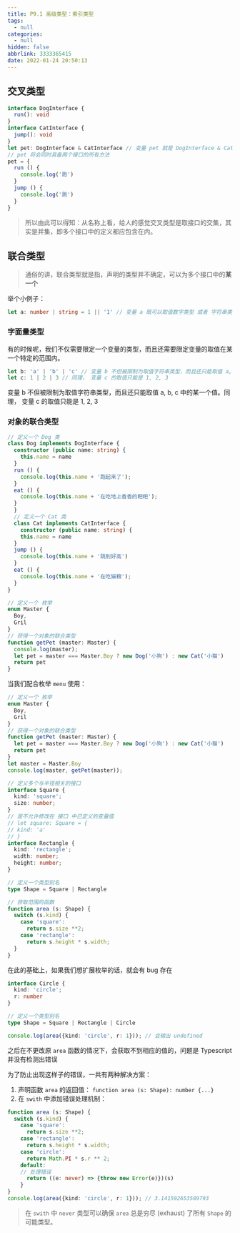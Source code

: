 ```yaml
---
title: P9.1 高级类型：索引类型
tags:
  - null
categories:
  - null
hidden: false
abbrlink: 3333365415
date: 2022-01-24 20:50:13
---
```

## 交叉类型

``` typescript
interface DogInterface {
  run(): void
}
interface CatInterface {
  jump(): void
}
let pet: DogInterface & CatInterface // 变量 pet 就是 DogInterface & CatInterface 交叉类型
// pet 将会同时具备两个接口的所有方法
pet = {
  run () {
    console.log('跑')
  }
  jump () {
    console.log('跳')
  }
}
```

> 所以由此可以得知：从名称上看，给人的感觉交叉类型是取接口的交集，其实是并集，即多个接口中的定义都应包含在内。

## 联合类型

> 通俗的讲，联合类型就是指，声明的类型并不确定，可以为多个接口中的**某一个**

举个小例子：

``` typescript
let a: number | string = 1 || '1' // 变量 a 既可以取值数字类型 或者 字符串类型
```

### 字面量类型

有的时候呢，我们不仅需要限定一个变量的类型，而且还需要限定变量的取值在某一个特定的范围内。

``` typescript
let b: 'a' | 'b' | 'c' // 变量 b 不但被限制为取值字符串类型，而且还只能取值 a, b, c 中的某一个值
let c: 1 | 2 | 3 // 同理， 变量 c 的取值只能是 1, 2, 3
```

变量 b 不但被限制为取值字符串类型，而且还只能取值 a, b, c 中的某一个值。同理， 变量 c 的取值只能是 1, 2, 3

### 对象的联合类型

``` typescript
// 定义一个 Dog 类
class Dog implements DogInterface {
  constructor (public name: string) {
    this.name = name
  }
  run () {
    console.log(this.name + '跑起来了');
  }
  eat () {
    console.log(this.name + '在吃地上香香的粑粑');
  }
  }
  // 定义一个 Cat 类
  class Cat implements CatInterface {
    constructor (public name: string) {
    this.name = name
  }
  jump () {
    console.log(this.name + '跳到好高')
  }
  eat () {
    console.log(this.name + '在吃猫粮');
  }
}

// 定义一个 枚举
enum Master {
  Boy,
  Gril
}
// 获得一个对象的联合类型
function getPet (master: Master) {
  console.log(master);
  let pet = master === Master.Boy ? new Dog('小狗') : new Cat('小猫')
  return pet
}

```

当我们配合枚举 `menu` 使用：

``` typescript
// 定义一个 枚举
enum Master {
  Boy,
  Gril
}
// 获得一个对象的联合类型
function getPet (master: Master) {
  let pet = master === Master.Boy ? new Dog('小狗') : new Cat('小猫')
  return pet
}
let master = Master.Boy
console.log(master, getPet(master));

// 定义多个与半径相关的接口
interface Square {
  kind: 'square';
  size: number;
}
// 是不允许修改在 接口 中已定义的变量值
// let square: Square = {
// kind: 'a'
// }
interface Rectangle {
  kind: 'rectangle';
  width: number;
  height: number;
}

// 定义一个类型别名
type Shape = Square | Rectangle

// 获取范围的函数
function area (s: Shape) {
  switch (s.kind) {
    case 'square':
      return s.size **2;
    case 'rectangle':
      return s.height * s.width;
  }
}
```

在此的基础上，如果我们想扩展枚举的话，就会有 bug 存在

``` typescript
interface Circle {
  kind: 'circle';
  r: number
}

// 定义一个类型别名
type Shape = Square | Rectangle | Circle

console.log(area({kind: 'circle', r: 1})); // 会输出 undefined
```

之后在不更改原 `area` 函数的情况下，会获取不到相应的值的，问题是 Typescript 并没有检测出错误

为了防止出现这样子的错误，一共有两种解决方案：

1. 声明函数 `area` 的返回值： `function area (s: Shape): number {...}`
2. 在 `swith` 中添加错误处理机制：

``` typescript
function area (s: Shape) {
  switch (s.kind) {
    case 'square':
      return s.size **2;
    case 'rectangle':
      return s.height * s.width;
    case 'circle':
      return Math.PI * s.r ** 2;
    default:
    // 处理错误
      return ((e: never) => {throw new Error(e)})(s)
    }
}
console.log(area({kind: 'circle', r: 1})); // 3.141592653589793
```

> 在 `swith` 中 `never` 类型可以确保 `area` 总是穷尽 (exhaust) 了所有 `Shape` 的可能类型。